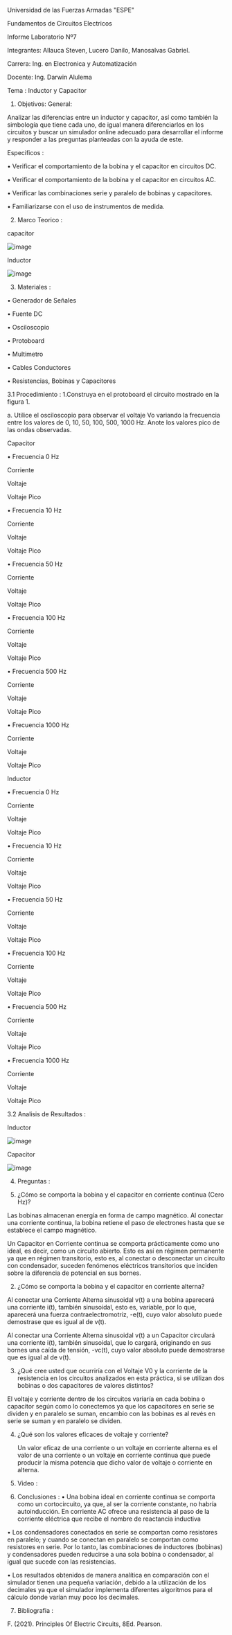 Universidad de las Fuerzas Armadas "ESPE"

Fundamentos de Circuitos Electricos

Informe Laboratorio Nº7

Integrantes: Allauca Steven, Lucero Danilo, Manosalvas Gabriel.

Carrera: Ing. en Electronica y Automatización

Docente: Ing. Darwin Alulema

Tema : Inductor y Capacitor

1. Objetivos:
General:

Analizar las diferencias entre un inductor y capacitor, así como también la simbología que tiene cada uno, de igual manera diferenciarlos en los circuitos y buscar un simulador online adecuado para desarrollar el informe y responder a las preguntas planteadas con la ayuda de este.

Especificos :

• Verificar el comportamiento de la bobina y el capacitor en circuitos DC.

• Verificar el comportamiento de la bobina y el capacitor en circuitos AC.

• Verificar las combinaciones serie y paralelo de bobinas y capacitores.

• Familiarizarse con el uso de instrumentos de medida.

2. Marco Teorico :

capacitor

![image](https://user-images.githubusercontent.com/94025287/153907643-ff9c4a22-62c5-4596-a84d-bd29f650e21f.png)

Inductor

![image](https://user-images.githubusercontent.com/94025287/153907708-beae8ab0-5fea-4e01-9001-52f421f92050.png)

3. Materiales :

• Generador de Señales

• Fuente DC

• Osciloscopio

• Protoboard

• Multimetro

• Cables Conductores

• Resistencias, Bobinas y Capacitores

3.1 Procedimiento :
1.Construya en el protoboard el circuito mostrado en la figura 1.

a. Utilice el osciloscopio para observar el voltaje Vo variando la frecuencia entre los valores de 0, 10, 50, 100, 500, 1000 Hz. Anote los valores pico de las ondas observadas.

Capacitor

• Frecuencia 0 Hz

Corriente



Voltaje



Voltaje Pico



• Frecuencia 10 Hz

Corriente


Voltaje



Voltaje Pico



• Frecuencia 50 Hz

Corriente



Voltaje



Voltaje Pico



• Frecuencia 100 Hz

Corriente



Voltaje



Voltaje Pico



• Frecuencia 500 Hz

Corriente


Voltaje



Voltaje Pico



• Frecuencia 1000 Hz

Corriente



Voltaje



Voltaje Pico



Inductor

• Frecuencia 0 Hz

Corriente



Voltaje



Voltaje Pico



• Frecuencia 10 Hz

Corriente



Voltaje



Voltaje Pico



• Frecuencia 50 Hz

Corriente



Voltaje



Voltaje Pico



• Frecuencia 100 Hz

Corriente



Voltaje



Voltaje Pico



• Frecuencia 500 Hz

Corriente



Voltaje



Voltaje Pico



• Frecuencia 1000 Hz

Corriente



Voltaje



Voltaje Pico



3.2 Analisis de Resultados :

Inductor

![image](https://user-images.githubusercontent.com/94025287/153907800-df289d45-8360-4e83-91e7-3995ffe673d0.png)

Capacitor

![image](https://user-images.githubusercontent.com/94025287/153912033-ca450651-fe4b-4922-bee4-62db77c5768a.png)

4. Preguntas :

1. ¿Cómo se comporta la bobina y el capacitor en corriente continua (Cero Hz)?

Las bobinas almacenan energía en forma de campo magnético. Al conectar una corriente continua, la bobina retiene el paso de electrones hasta que se establece el campo magnético.

Un Capacitor en Corriente continua se comporta prácticamente como uno ideal, es decir, como un circuito abierto. Esto es así en régimen permanente ya que en régimen transitorio, esto es, al conectar o desconectar un circuito con condensador, suceden fenómenos eléctricos transitorios que inciden sobre la diferencia de potencial en sus bornes.

2. ¿Cómo se comporta la bobina y el capacitor en corriente alterna?

Al conectar una Corriente Alterna sinusoidal v(t) a una bobina aparecerá una corriente i(t), también sinusoidal, esto es, variable, por lo que, aparecerá una fuerza contraelectromotriz, -e(t), cuyo valor absoluto puede demostrase que es igual al de v(t).

Al conectar una Corriente Alterna sinusoidal v(t) a un Capacitor circulará una corriente i(t), también sinusoidal, que lo cargará, originando en sus bornes una caída de tensión, -vc(t), cuyo valor absoluto puede demostrarse que es igual al de v(t).

3. ¿Qué cree usted que ocurriría con el Voltaje V0 y la corriente de la resistencia en los circuitos analizados en esta práctica, si se utilizan dos bobinas o dos capacitores de valores distintos?

  El voltaje y corriente dentro de los circuitos variaría en cada bobina o capacitor según como lo conectemos ya que los capacitores en serie se dividen y en paralelo se suman,   encambio con las bobinas es al revés en serie se suman y en paralelo se dividen.

4. ¿Qué son los valores eficaces de voltaje y corriente?

   Un valor eficaz de una corriente o un voltaje en corriente alterna es el valor de una corriente o un voltaje en corriente continua que puede producir la misma potencia que      dicho valor de voltaje o corriente en alterna.

5. Video :


6. Conclusiones :
• Una bobina ideal en corriente continua se comporta como un cortocircuito, ya que, al ser la corriente constante, no habría autoinducción. En corriente AC ofrece una             resistencia al paso de la corriente eléctrica que recibe el nombre de reactancia inductiva

• Los condensadores conectados en serie se comportan como resistores en paralelo; y cuando se conectan en paralelo se comportan como resistores en serie. Por lo tanto, las         combinaciones de inductores (bobinas) y condensadores pueden reducirse a una sola bobina o condensador, al igual que sucede con las resistencias.

• Los resultados obtenidos de manera analítica en comparación con el simulador tienen una pequeña variación, debido a la utilización de los decimales ya que el simulador           implementa diferentes algoritmos para el cálculo donde varían muy poco los decimales.

7. Bibliografia :

F. (2021). Principles Of Electric Circuits, 8Ed. Pearson.

